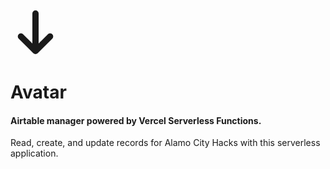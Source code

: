 <svg xmlns="http://www.w3.org/2000/svg" fill="none" width="80px" height="80px" viewBox="0 0 24 24" stroke="currentColor">
  <path stroke-linecap="round" stroke-linejoin="round" stroke-width="3" d="M19 14l-7 7m0 0l-7-7m7 7V3" />
</svg>
<h1>Avatar</h1>
<p>
  <h4>Airtable manager powered by Vercel Serverless Functions.</h4>
  Read, create, and update records for Alamo City Hacks with this serverless application.
</p>
<br />